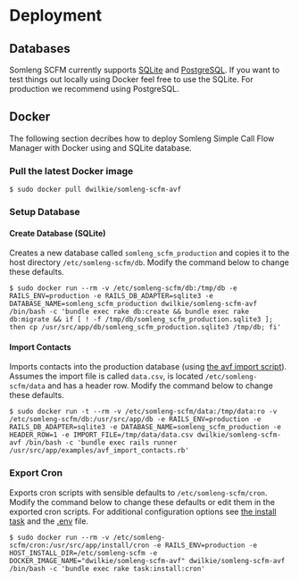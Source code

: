 # Deployment

## Databases

Somleng SCFM currently supports [SQLite](https://www.sqlite.org/) and [PostgreSQL](https://www.postgresql.org/). If you want to test things out locally using Docker feel free to use the SQLite. For production we recommend using PostgreSQL.

## Docker

The following section decribes how to deploy Somleng Simple Call Flow Manager with Docker using and SQLite database.

### Pull the latest Docker image

```
$ sudo docker pull dwilkie/somleng-scfm-avf
```

### Setup Database

#### Create Database (SQLite)

Creates a new database called `somleng_scfm_production` and copies it to the host directory `/etc/somleng-scfm/db`. Modify the command below to change these defaults.

```
$ sudo docker run --rm -v /etc/somleng-scfm/db:/tmp/db -e RAILS_ENV=production -e RAILS_DB_ADAPTER=sqlite3 -e DATABASE_NAME=somleng_scfm_production dwilkie/somleng-scfm-avf /bin/bash -c 'bundle exec rake db:create && bundle exec rake db:migrate && if [ ! -f /tmp/db/somleng_scfm_production.sqlite3 ]; then cp /usr/src/app/db/somleng_scfm_production.sqlite3 /tmp/db; fi'
```

#### Import Contacts

Imports contacts into the production database (using [the avf import script](https://github.com/dwilkie/somleng-scfm-avf/blob/master/examples/avf_import_contacts.rb)). Assumes the import file is called `data.csv`, is located `/etc/somleng-scfm/data` and has a header row. Modify the command below to change these defaults.

```
$ sudo docker run -t --rm -v /etc/somleng-scfm/data:/tmp/data:ro -v /etc/somleng-scfm/db:/usr/src/app/db -e RAILS_ENV=production -e RAILS_DB_ADAPTER=sqlite3 -e DATABASE_NAME=somleng_scfm_production -e HEADER_ROW=1 -e IMPORT_FILE=/tmp/data/data.csv dwilkie/somleng-scfm-avf /bin/bash -c 'bundle exec rails runner /usr/src/app/examples/avf_import_contacts.rb'
```

### Export Cron

Exports cron scripts with sensible defaults to `/etc/somleng-scfm/cron`. Modify the command below to change these defaults or edit them in the exported cron scripts. For additional configuration options see [the install task](https://github.com/dwilkie/somleng-scfm-avf/blob/master/app/tasks/install_task.rb) and the [.env](https://github.com/dwilkie/somleng-scfm-avf/blob/master/.env) file.

```
$ sudo docker run --rm -v /etc/somleng-scfm/cron:/usr/src/app/install/cron -e RAILS_ENV=production -e HOST_INSTALL_DIR=/etc/somleng-scfm -e DOCKER_IMAGE_NAME="dwilkie/somleng-scfm-avf" dwilkie/somleng-scfm-avf /bin/bash -c 'bundle exec rake task:install:cron'
```
